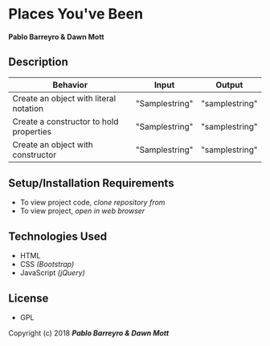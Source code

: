 # **Places You've Been**

#### Pablo Barreyro & Dawn Mott

## Description

Behavior | Input | Output
------------ | ------------- | -------------
Create an object with literal notation | "Samplestring" | "samplestring"
Create a constructor to hold properties | "Samplestring" | "samplestring"
Create an object with constructor | "Samplestring" | "samplestring"




## Setup/Installation Requirements

* To view project code, _clone repository from_
* To view project, _open in web browser_

## Technologies Used

* HTML
* CSS _(Bootstrap)_
* JavaScript _(jQuery)_

## License

* GPL

Copyright (c) 2018 **_Pablo Barreyro & Dawn Mott_**
